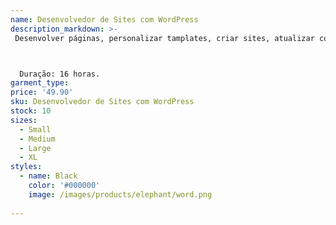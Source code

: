 ```yaml
---
name: Desenvolvedor de Sites com WordPress
description_markdown: >-
 Desenvolver páginas, personalizar tamplates, criar sites, atualizar conteúdos, tudo isso através do WordPress e os plugins e ferramentas existentes nele.



  Duração: 16 horas.
garment_type:
price: '49.90'
sku: Desenvolvedor de Sites com WordPress
stock: 10
sizes:
  - Small
  - Medium
  - Large
  - XL
styles:
  - name: Black
    color: '#000000'
    image: /images/products/elephant/word.png
  
---
```

